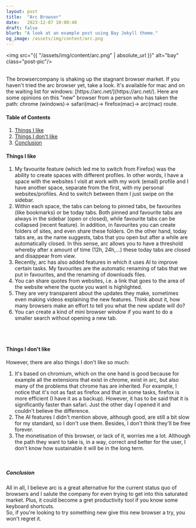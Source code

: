 ```yaml
---
layout: post
title:  "Arc Browser"
date:   2023-12-07 10:00:40
draft: false
blurb: "A look at an example post using Bay Jekyll theme."
og_image: /assets/img/content/arc.png
---
```


<img src="{{ "/assets/img/content/arc.png" | absolute_url }}" alt="bay" class="post-pic"/>
<br />

<br />
The browsercompany is shaking up the stagnant browser market. If you haven't tried the arc browser yet, take a look. It's available for mac and on the waiting list for windows: [https://arc.net/](https://arc.net/). 
Here are some opinions on this "new" browser from a person who has taken the path: chrome (windows)-> safari(mac)-> firefox(mac)-> arc(mac) route.
<br />


#### Table of Contents
1. [Things I like](#things-i-like)
2. [Things I don't like](#things-i-dont-like)
3. [Conclusion](#conclusion)

#### Things I like
1. My favourite feature (which led me to switch from Firefox) was the ability to create spaces with different profiles. In other words, I have a space with the websites I visit at work with my work (email) profile and I have another space, separate from the first, with my personal websites/profiles. And to switch between them I just swipe on the sidebar. 
2. Within each space, the tabs can belong to pinned tabs, be favourites (like bookmarks) or be today tabs. Both pinned and favourite tabs are always in the sidebar (open or closed), while favourite tabs can be collapsed (recent feature). In addition, in favourites you can create folders of sites, and even share these folders. On the other hand, today tabs are, as the name suggests, tabs that you open but after a while are automatically closed. In this sense, arc allows you to have a threshold whereby after x amount of time (12h, 24h,...) these today tabs are closed and disappear from view.
3. Recently, arc has also added features in which it uses AI to improve certain tasks. My favourites are the automatic renaming of tabs that we put in favourites, and the renaming of downloads files.
4. You can share quotes from websites, i.e. a link that goes to the area of the website where the quote you want is highlighted.
5. They are very transparent about the updates they make, sometimes even making videos explaining the new features. Think about it, how many browsers make an effort to tell you what the new update will do?
6. You can create a kind of mini browser window if you want to do a smaller search without opening a new tab.
<br />

<br />

#### Things I don't like
However, there are also things I don't like so much:

1. It's based on chromium, which on the one hand is good because for example all the extensions that exist in chrome, exist in arc, but also many of the problems that chrome has are inherited. For example, I notice that it's not as fast as firefox and that in some tasks, firefox is more efficient (I have it as a backup). However, it has to be said that it is significantly faster than safari. Just the other day I opened it and couldn't believe the difference.
2. The AI features I didn't mention above, although good, are still a bit slow for my standard, so I don't use them. Besides, I don't think they'll be free forever.
3. The monetisation of this browser, or lack of it, worries me a lot. Although the path they want to take is, in a way, correct and better for the user, I don't know how sustainable it will be in the long term.

<br />



##### Conclusion

All in all, I believe arc is a great alternative for the current status quo of browsers and I salute the company for even trying to get into this saturated market.
Plus, it could become a gret productivity tool if you know some keyboard shortcuts.
<br />
So, if you're looking to try something new give this new browser a try, you won't regret it.
